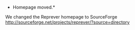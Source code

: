 * Homepage moved.*

We changed the Reprever homepage to SourceForge 
http://sourceforge.net/projects/reprever/?source=directory


